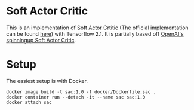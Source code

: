 # Soft Actor Critic
This is an implementation of [Soft Actor Crtitic](https://arxiv.org/pdf/1801.01290.pdf) (The official implementation can be found [here](https://github.com/rail-berkeley/softlearning)) with Tensorflow 2.1. 
It is partially based off [OpenAI's spinningup Soft Actor Critic](https://github.com/openai/spinningup). 

# Setup
The easiest setup is with Docker.
```
docker image build -t sac:1.0 -f docker/Dockerfile.sac .
docker container run --detach -it --name sac sac:1.0
docker attach sac
```
